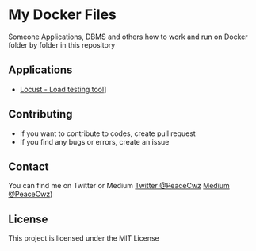 # My Docker Files

Someone Applications, DBMS and others how to work and run on Docker folder by folder in this repository

## Applications

* [Locust - Load testing tool](locust/)]

## Contributing

* If you want to contribute to codes, create pull request
* If you find any bugs or errors, create an issue 

## Contact

You can find me on Twitter or Medium
[Twitter @PeaceCwz](https://twitter.com/PeaceCwz)
[Medium @PeaceCwz](https://medium.com/@PeaceCwz))

## License

This project is licensed under the MIT License
